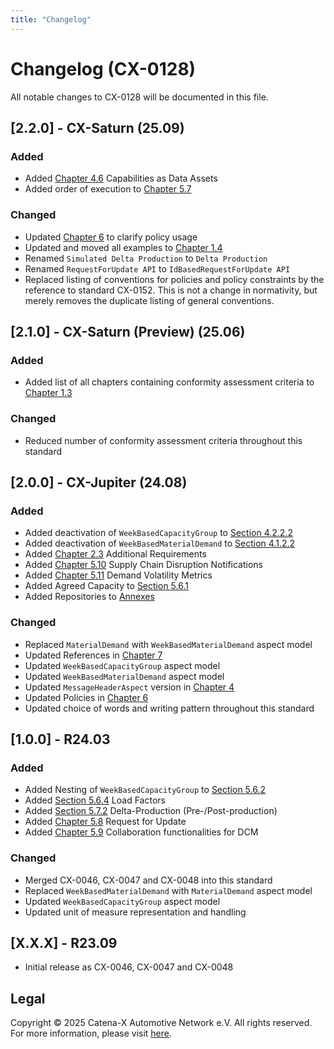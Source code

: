 ```yaml
---
title: "Changelog"
---
```


# Changelog (CX-0128)

All notable changes to CX-0128 will be documented in this file.

## [2.2.0] - CX-Saturn (25.09)

### Added

- Added [Chapter 4.6](#46-capabilities-as-data-assets) Capabilities as Data Assets
- Added order of execution to [Chapter 5.7](#57-comparison-of-demand-and-capacity-data-within-a-capacity-group)

### Changed

- Updated [Chapter 6](#6-framework-agreement-and-policies) to clarify policy usage
- Updated and moved all examples to [Chapter 1.4](#14-examples)
- Renamed `Simulated Delta Production` to `Delta Production`
- Renamed `RequestForUpdate API` to `IdBasedRequestForUpdate API`
- Replaced listing of conventions for policies and policy constraints by the reference to standard CX-0152. This is not a change in normativity, but merely removes the duplicate listing of general conventions.

## [2.1.0] - CX-Saturn (Preview) (25.06)

### Added

- Added list of all chapters containing conformity assessment criteria to [Chapter 1.3](#13-conformity-and-proof-of-conformity)

### Changed

- Reduced number of conformity assessment criteria throughout this standard

## [2.0.0] - CX-Jupiter (24.08)

### Added

- Added deactivation of `WeekBasedCapacityGroup` to [Section 4.2.2.2](#4222-data-exchange)
- Added deactivation of `WeekBasedMaterialDemand` to [Section 4.1.2.2](#4122-data-exchange)
- Added [Chapter 2.3](#23-additional-requirements) Additional Requirements
- Added [Chapter 5.10](#510-supply-chain-disruption-notifications) Supply Chain Disruption Notifications
- Added [Chapter 5.11](#511-demand-volatility-metrics) Demand Volatility Metrics
- Added Agreed Capacity to [Section 5.6.1](#561-detailed-description-of-capacity-data)
- Added Repositories to [Annexes](#annexes)

### Changed

- Replaced `MaterialDemand` with `WeekBasedMaterialDemand` aspect model
- Updated References in [Chapter 7](#7-references)
- Updated `WeekBasedCapacityGroup` aspect model
- Updated `WeekBasedMaterialDemand` aspect model
- Updated `MessageHeaderAspect` version in [Chapter 4](#4-application-programming-interfaces)
- Updated Policies in [Chapter 6](#6-framework-agreement-and-policies)
- Updated choice of words and writing pattern throughout this standard

## [1.0.0] - R24.03

### Added

- Added Nesting of `WeekBasedCapacityGroup` to [Section 5.6.2](#562-weekbasedcapacitygroup-structure)
- Added [Section 5.6.4](#564-load-factors-for-weekbasedcapacitygroup) Load Factors
- Added [Section 5.7.2](#572-delta-production-pre-post-production) Delta-Production (Pre-/Post-production)
- Added [Chapter 5.8](#58-request-for-update-rfu) Request for Update
- Added [Chapter 5.9](#59-collaboration-functionalities-for-demand-and-capacity-management) Collaboration functionalities for DCM

### Changed

- Merged CX-0046, CX-0047 and CX-0048 into this standard
- Replaced `WeekBasedMaterialDemand` with `MaterialDemand` aspect model
- Updated `WeekBasedCapacityGroup` aspect model
- Updated unit of measure representation and handling

## [X.X.X] - R23.09

- Initial release as CX-0046, CX-0047 and CX-0048

## Legal

Copyright © 2025 Catena-X Automotive Network e.V. All rights reserved. For more information, please visit [here](/copyright).
